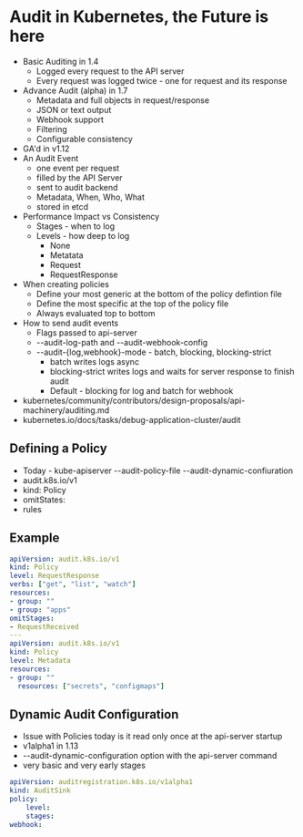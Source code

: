 # Audit in Kubernetes, the Future is here
* Basic Auditing in 1.4
  * Logged every request to the API server 
  * Every request was logged twice - one for request and its response 
* Advance Audit (alpha) in 1.7
  * Metadata and full objects in request/response 
  * JSON or text output
  * Webhook support
  * Filtering 
  * Configurable consistency 
* GA'd in v1.12
* An Audit Event
  * one event per request 
  * filled by the API Server 
  * sent to audit backend 
  * Metadata, When, Who, What 
  * stored in etcd
* Performance Impact vs Consistency 
  * Stages - when to log
  * Levels - how deep to log
    * None 
    * Metatata
    * Request
    * RequestResponse
* When creating policies 
  * Define your most generic at the bottom of the policy defintion file 
  * Define the most specific at the top of the policy file
  * Always evaluated top to bottom 
* How to send audit events
  * Flags passed to api-server 
  * --audit-log-path and --audit-webhook-config <kubeconfig>
  * --audit-{log,webhook}-mode - batch, blocking, blocking-strict 
    * batch writes logs async 
    * blocking-strict writes logs and waits for server response to finish audit 
    * Default - blocking for log and batch for webhook 
* kubernetes/community/contributors/design-proposals/api-machinery/auditing.md 
* kubernetes.io/docs/tasks/debug-application-cluster/audit 
  
## Defining a Policy 
* Today - kube-apiserver --audit-policy-file --audit-dynamic-confiuration 
* audit.k8s.io/v1
* kind: Policy 
* omitStates:
* rules

## Example
``` yaml 
apiVersion: audit.k8s.io/v1
kind: Policy
level: RequestResponse
verbs: ["get", "list", "watch"]
resources:
- group: ""
- group: "apps"
omitStages:
- RequestReceived
---
apiVersion: audit.k8s.io/v1
kind: Policy
level: Metadata
resources:
- group: ""
  resources: ["secrets", "configmaps"]
```

## Dynamic Audit Configuration 
* Issue with Policies today is it read only once at the api-server startup
* v1alpha1 in 1.13
* --audit-dynamic-configuration  option with the api-server command 
* very basic and very early stages 
``` yaml
apiVersion: auditregistration.k8s.io/v1alpha1
kind: AuditSink
policy:
    level:
    stages:
webhook:
```